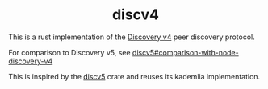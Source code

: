 # <h1 align="center"> discv4 </h1>

This is a rust implementation of
the [Discovery v4](https://github.com/ethereum/devp2p/blob/40ab248bf7e017e83cc9812a4e048446709623e8/discv4.md)
peer discovery protocol.

For comparison to Discovery v5,
see [discv5#comparison-with-node-discovery-v4](https://github.com/ethereum/devp2p/blob/40ab248bf7e017e83cc9812a4e048446709623e8/discv5/discv5.md#comparison-with-node-discovery-v4)

This is inspired by the [discv5](https://github.com/sigp/discv5) crate and reuses its kademlia implementation.
